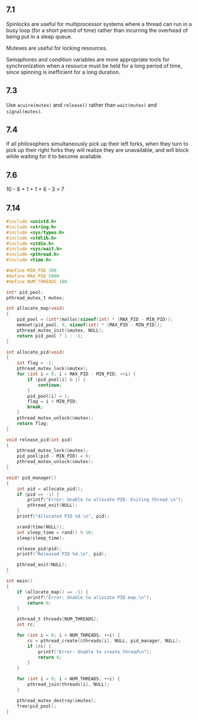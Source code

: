 ## 7.1

Spinlocks are useful for multiprocessor systems where a thread can run in a busy loop (for a short period of time) rather than incurring the overhead of being put in a sleep queue. 

Mutexes are useful for locking resources. 

Semaphores and condition variables are more appropriate tools for synchronization when a resource must be held for a long period of time, since spinning is inefficient for a long duration.

## 7.3 

Use `acuire(mutex)` and `release()` rather than `wait(mutex)` and `signal(mutex)`.

## 7.4

If all philosophers simultaneously pick up their left forks, when they turn to pick up their right forks they will realize they are unavailable, and will block while waiting for it to become available.

## 7.6

10 - 8 + 1 + 1 + 6 - 3 = 7

## 7.14

```c
#include <unistd.h>
#include <string.h>
#include <sys/types.h>
#include <stdlib.h>
#include <stdio.h>
#include <sys/wait.h>
#include <pthread.h>
#include <time.h>

#define MIN_PID 300
#define MAX_PID 5000
#define NUM_THREADS 100

int* pid_pool;
pthread_mutex_t mutex;

int allocate_map(void)
{
    pid_pool = (int*)malloc(sizeof(int) * (MAX_PID - MIN_PID));
    memset(pid_pool, 0, sizeof(int) * (MAX_PID - MIN_PID));
    pthread_mutex_init(&mutex, NULL);
    return pid_pool ? 1 : -1;
}

int allocate_pid(void)
{
    int flag = -1;
    pthread_mutex_lock(&mutex);
    for (int i = 0; i < MAX_PID - MIN_PID; ++i) {
        if (pid_pool[i] & 1) {
            continue;
        }
        pid_pool[i] = 1;
        flag = i + MIN_PID;
        break;
    }
    pthread_mutex_unlock(&mutex);
    return flag;
}

void release_pid(int pid)
{
    pthread_mutex_lock(&mutex);
    pid_pool[pid - MIN_PID] = 0;
    pthread_mutex_unlock(&mutex);
}

void* pid_manager()
{
    int pid = allocate_pid();
    if (pid == -1) {
        printf("Error: Unable to allocate PID. Exiting thread \n");
        pthread_exit(NULL);
    }
    printf("Allocated PID %d.\n", pid);

    srand(time(NULL));
    int sleep_time = rand() % 10;
    sleep(sleep_time);

    release_pid(pid);
    printf("Released PID %d.\n", pid);

    pthread_exit(NULL);
}

int main()
{
    if (allocate_map() == -1) {
        printf("Error: Unable to allocate PID map.\n");
        return 0;
    }

    pthread_t threads[NUM_THREADS];
    int rc;

    for (int i = 0; i < NUM_THREADS; ++i) {
        rc = pthread_create(&threads[i], NULL, pid_manager, NULL);
        if (rc) {
            printf("Error: Unable to create thread\n");
            return 0;
        }
    }

    for (int i = 0; i < NUM_THREADS; ++i) {
        pthread_join(threads[i], NULL);
    }

    pthread_mutex_destroy(&mutex);
    free(pid_pool);
}
```
